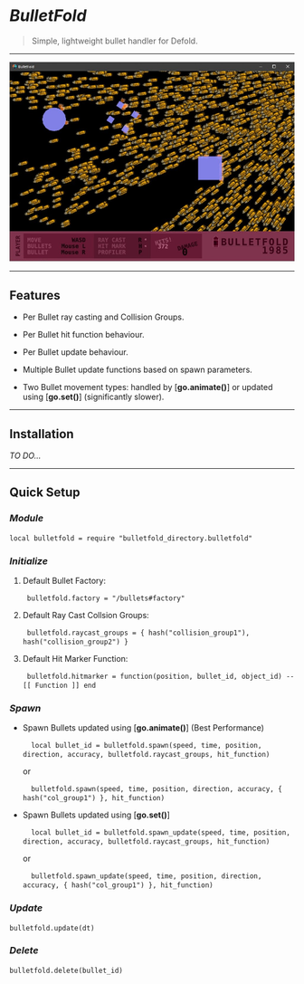 # ***BulletFold***

> Simple, lightweight bullet handler for Defold.

-----

![BulletFold Demo](example/gfx/bulletfold_demo.jpg "BulletFold Demo")

-----

## **Features**

- Per Bullet ray casting and Collision Groups.

- Per Bullet hit function behaviour.

- Per Bullet update behaviour.

- Multiple Bullet update functions based on spawn parameters.

- Two Bullet movement types: handled by [**go.animate()**] or updated using [**go.set()**] (significantly slower).

-----

## **Installation**

*TO DO...*

-----

## **Quick Setup**

### *Module*

    local bulletfold = require "bulletfold_directory.bulletfold"

### *Initialize*

1. Default Bullet Factory:

        bulletfold.factory = "/bullets#factory"

2. Default Ray Cast Collsion Groups:

        bulletfold.raycast_groups = { hash("collision_group1"), hash("collision_group2") }

3. Default Hit Marker Function:

        bulletfold.hitmarker = function(position, bullet_id, object_id) --[[ Function ]] end

### *Spawn*

- Spawn Bullets updated using [**go.animate()**] (Best Performance)

        local bullet_id = bulletfold.spawn(speed, time, position, direction, accuracy, bulletfold.raycast_groups, hit_function)

    or

        bulletfold.spawn(speed, time, position, direction, accuracy, { hash("col_group1") }, hit_function)

- Spawn Bullets updated using [**go.set()**]

        local bullet_id = bulletfold.spawn_update(speed, time, position, direction, accuracy, bulletfold.raycast_groups, hit_function)

    or

        bulletfold.spawn_update(speed, time, position, direction, accuracy, { hash("col_group1") }, hit_function)

### *Update*

    bulletfold.update(dt)

### *Delete*

    bulletfold.delete(bullet_id)
